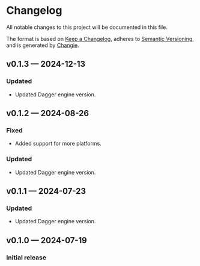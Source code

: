 # Changelog

All notable changes to this project will be documented in this file.

The format is based on [Keep a Changelog](https://keepachangelog.com/en/1.1.0/), adheres to [Semantic Versioning](https://semver.org/spec/v2.0.0.html), and is generated by [Changie](https://github.com/miniscruff/changie).

## v0.1.3 — 2024-12-13

### Updated

* Updated Dagger engine version.

## v0.1.2 — 2024-08-26

### Fixed

* Added support for more platforms.

### Updated

* Updated Dagger engine version.

## v0.1.1 — 2024-07-23

### Updated

* Updated Dagger engine version.

## v0.1.0 — 2024-07-19

### Initial release
